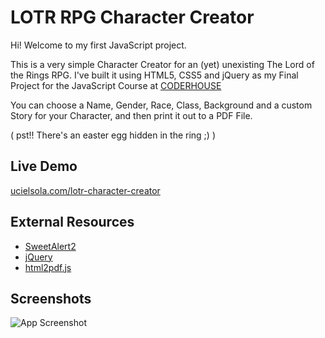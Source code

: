 
# LOTR RPG Character Creator

Hi! Welcome to my first JavaScript project.

This is a very simple Character Creator for an (yet) unexisting The Lord of the Rings RPG. 
I've built it using HTML5, CSS5 and jQuery as my Final Project for the JavaScript Course at [CODERHOUSE](coderhouse.com)

You can choose a Name, Gender, Race, Class, Background and a custom Story for your Character, and then print it out to a PDF File.

( pst!! There's an easter egg hidden in the ring ;) )


## Live Demo

[ucielsola.com/lotr-character-creator](ucielsola.com/lotr-character-creator)

## External Resources

- [SweetAlert2](https://sweetalert2.github.io/)
- [jQuery](jquery.com)
- [html2pdf.js](https://ekoopmans.github.io/html2pdf.js/)

  
## Screenshots

![App Screenshot](https://i.imgur.com/NNeTOM8.jpg)

  